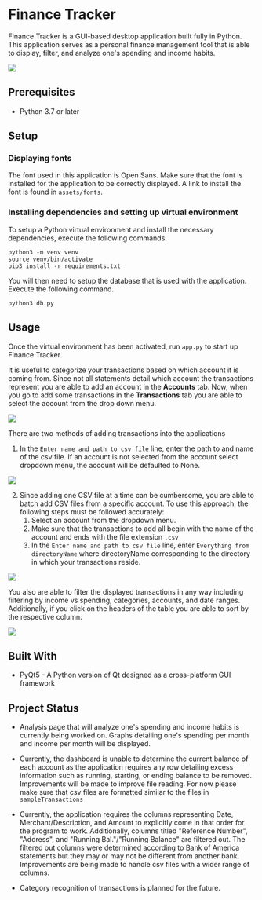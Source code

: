 # Finance Tracker

Finance Tracker is a GUI-based desktop application built fully in Python. This application serves as a personal finance management tool that is
able to display, filter, and analyze one's spending and income habits. 

![](demos/appOverview.gif)

## Prerequisites

-   Python 3.7 or later

## Setup

### Displaying fonts

The font used in this application is Open Sans. Make sure that the font is installed for the application to be correctly displayed.
A link to install the font is found in `assets/fonts`.

### Installing dependencies and setting up virtual environment

To setup a Python virtual environment and install the necessary dependencies, execute the following commands.

```
python3 -m venv venv
source venv/bin/activate
pip3 install -r requirements.txt
```

You will then need to setup the database that is used with the application. Execute the following command.

`python3 db.py`

## Usage

Once the virtual environment has been activated, run `app.py` to start up Finance Tracker.

It is useful to categorize your transactions based on which account it is coming from. Since not all statements detail which account the transactions
represent you are able to add an account in the **Accounts** tab. Now, when you go to add some transactions in the **Transactions** tab you are able
to select the account from the drop down menu.

![](demos/demoAddAcc.gif)

There are two methods of adding transactions into the applications

1.  In the  `Enter name and path to csv file` line, enter the path to and name of the csv file. If an account is not selected from the account select
    dropdown menu, the account will be defaulted to None.

![](demos/demoAdd.gif)

2.  Since adding one CSV file at a time can be cumbersome, you are able to batch add CSV files from a specific account. To use this approach, 
    the following steps must be followed accurately:
    1.  Select an account from the dropdown menu.
    2.  Make sure that the transactions to add all begin with the name of the account and ends with the file extension `.csv` 
    3.  In the  `Enter name and path to csv file` line, enter `Everything from directoryName` where directoryName corresponding to the directory in which
        your transactions reside.

![](demos/demoBatchAdd.gif)

You also are able to filter the displayed transactions in any way including filtering by income vs spending, categories, accounts, and date ranges.
Additionally, if you click on the headers of the table you are able to sort by the respective column.

![](demos/demoFilter.gif)

## Built With

-   PyQt5 - A Python version of Qt designed as a cross-platform GUI framework

## Project Status

-   Analysis page that will analyze one's spending and income habits is currently being worked on. Graphs detailing one's spending
    per month and income per month will be displayed.

-   Currently, the dashboard is unable to determine the current balance of each account as the application requires any row detailing excess information 
    such as running, starting, or ending balance to be removed. Improvements will be made to improve file reading. For now please make sure that csv files
    are formatted similar to the files in `sampleTransactions`

-   Currently, the application requires the columns representing Date, Merchant/Description, and Amount to explicitly come in that order for the program to
    work. Additionally, columns titled "Reference Number", "Address", and "Running Bal."/"Running Balance" are filtered out. The filtered out columns were
    determined according to Bank of America statements but they may or may not be different from another bank. Improvements are being made to handle csv
    files with a wider range of columns.

-   Category recognition of transactions is planned for the future.

